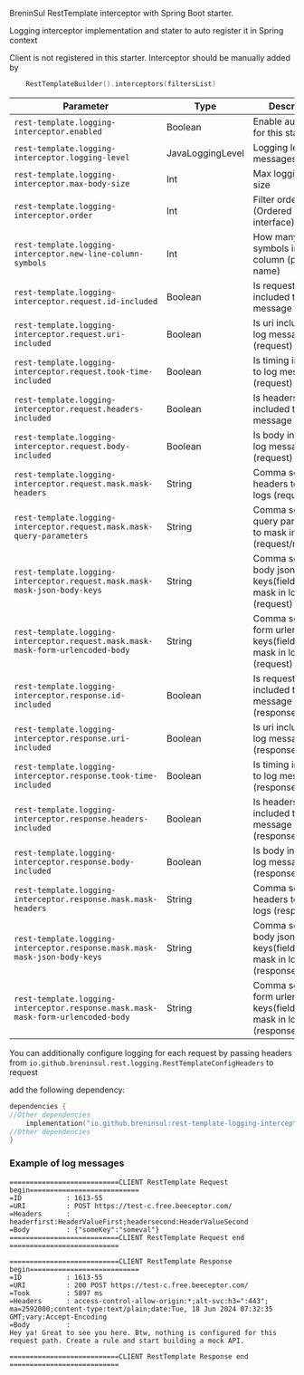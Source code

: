 BreninSul RestTemplate interceptor with Spring Boot starter.

Logging interceptor implementation and stater to auto register it in Spring context

Client is not registered in this starter. Interceptor should be manually added by

````kotlin
    RestTemplateBuilder().interceptors(filtersList)
````


| Parameter                                                                        | Type             | Description                                                             |
|----------------------------------------------------------------------------------|------------------|-------------------------------------------------------------------------|
| `rest-template.logging-interceptor.enabled`                                      | Boolean          | Enable autoconfig for this starter                                      |
| `rest-template.logging-interceptor.logging-level`                                | JavaLoggingLevel | Logging level of messages                                               |
| `rest-template.logging-interceptor.max-body-size`                                | Int              | Max logging body size                                                   |
| `rest-template.logging-interceptor.order`                                        | Int              | Filter order (Ordered interface)                                        |
| `rest-template.logging-interceptor.new-line-column-symbols`                      | Int              | How many symbols in first column (param name)                           |
| `rest-template.logging-interceptor.request.id-included`                          | Boolean          | Is request id included to log message (request)                         |
| `rest-template.logging-interceptor.request.uri-included`                         | Boolean          | Is uri included to log message (request)                                |
| `rest-template.logging-interceptor.request.took-time-included`                   | Boolean          | Is timing included to log message (request)                             |
| `rest-template.logging-interceptor.request.headers-included`                     | Boolean          | Is headers included to log message (request)                            |
| `rest-template.logging-interceptor.request.body-included`                        | Boolean          | Is body included to log message (request)                               |
| `rest-template.logging-interceptor.request.mask.mask-headers`                    | String           | Comma separated headers to mask in logs (request)                       |
| `rest-template.logging-interceptor.request.mask.mask-query-parameters`           | String           | Comma separated query parameters to mask in logs (request/response)     |
| `rest-template.logging-interceptor.request.mask.mask-mask-json-body-keys`        | String           | Comma separated body json keys(fields) to mask in logs (request)        |
| `rest-template.logging-interceptor.request.mask.mask-mask-form-urlencoded-body`  | String           | Comma separated form urlencoded keys(fields) to mask in logs (request)  |
| `rest-template.logging-interceptor.response.id-included`                         | Boolean          | Is request id included to log message (response)                        |
| `rest-template.logging-interceptor.response.uri-included`                        | Boolean          | Is uri included to log message (response)                               |
| `rest-template.logging-interceptor.response.took-time-included`                  | Boolean          | Is timing included to log message (response)                            |
| `rest-template.logging-interceptor.response.headers-included`                    | Boolean          | Is headers included to log message (response)                           |
| `rest-template.logging-interceptor.response.body-included`                       | Boolean          | Is body included to log message (response)                              |
| `rest-template.logging-interceptor.response.mask.mask-headers`                   | String           | Comma separated headers to mask in logs (response)                      |
| `rest-template.logging-interceptor.response.mask.mask-mask-json-body-keys`       | String           | Comma separated body json keys(fields) to mask in logs (response)       |
| `rest-template.logging-interceptor.response.mask.mask-mask-form-urlencoded-body` | String           | Comma separated form urlencoded keys(fields) to mask in logs (response) |



You can additionally configure logging for each request by passing headers from `io.github.breninsul.rest.logging.RestTemplateConfigHeaders` to request


add the following dependency:

````kotlin
dependencies {
//Other dependencies
    implementation("io.github.breninsul:rest-template-logging-interceptor:2.0.0")
//Other dependencies
}

````
### Example of log messages

````
===========================CLIENT RestTemplate Request begin===========================
=ID           : 1613-55
=URI          : POST https://test-c.free.beeceptor.com/
=Headers      : headerfirst:HeaderValueFirst;headersecond:HeaderValueSecond
=Body         : {"someKey":"someval"}
===========================CLIENT RestTemplate Request end  ===========================

===========================CLIENT RestTemplate Response begin===========================
=ID           : 1613-55
=URI          : 200 POST https://test-c.free.beeceptor.com/
=Took         : 5897 ms
=Headers      : access-control-allow-origin:*;alt-svc:h3=":443"; ma=2592000;content-type:text/plain;date:Tue, 18 Jun 2024 07:32:35 GMT;vary:Accept-Encoding
=Body         :
Hey ya! Great to see you here. Btw, nothing is configured for this request path. Create a rule and start building a mock API.

===========================CLIENT RestTemplate Response end  ===========================
````


